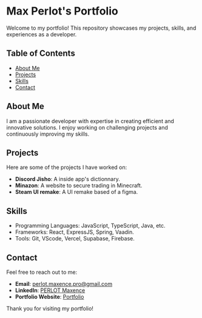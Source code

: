 # Max Perlot's Portfolio

Welcome to my portfolio! This repository showcases my projects, skills, and experiences as a developer.

## Table of Contents
- [About Me](#about-me)
- [Projects](#projects)
- [Skills](#skills)
- [Contact](#contact)

## About Me
I am a passionate developer with expertise in creating efficient and innovative solutions. I enjoy working on challenging projects and continuously improving my skills.

## Projects
Here are some of the projects I have worked on:
- **Discord Jisho**: A inside app's dictionnary.
- **Minazon**: A website to secure trading in Minecraft.
- **Steam UI remake**: A UI remake based of a figma.

## Skills
- Programming Languages: JavaScript, TypeScript, Java, etc.
- Frameworks: React, ExpressJS, Spring, Vaadin.
- Tools: Git, VScode, Vercel, Supabase, Firebase.

## Contact
Feel free to reach out to me:
- **Email**: [perlot.maxence.pro@gmail.com](mailto:perlot.maxence.pro@gmail.com)
- **LinkedIn**: [PERLOT Maxence](https://linkedin.com/in/perlot-maxence)
- **Portfolio Website**: [Portfolio](https://perlot-maxence.me)

Thank you for visiting my portfolio!
